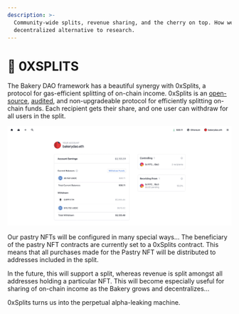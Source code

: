 ```yaml
---
description: >-
  Community-wide splits, revenue sharing, and the cherry on top. How we offer a
  decentralized alternative to research.
---
```


# 🔄 0XSPLITS

The Bakery DAO framework has a beautiful synergy with 0xSplits, a protocol for gas-efficient splitting of on-chain income. 0xSplits is an [open-source](https://etherscan.io/address/0x2ed6c4b5da6378c7897ac67ba9e43102feb694ee#code), [audited](https://github.com/0xSplits/splits-contracts/blob/main/audit/0xSplits\_A-1.pdf), and non-upgradeable protocol for efficiently splitting on-chain funds. Each recipient gets their share, and one user can withdraw for all users in the split.

![](../../.gitbook/assets/916D2DA4-AC81-4525-897A-3EC38BA3CC05.jpeg)

Our pastry NFTs will be configured in many special ways... The beneficiary of the pastry NFT contracts are currently set to a 0xSplits contract. This means that all purchases made for the Pastry NFT will be distributed to addresses included in the split.

In the future, this will support a split, whereas revenue is split amongst all addresses holding a particular NFT. This will become especially useful for sharing of on-chain income as the Bakery grows and decentralizes...

0xSplits turns us into the perpetual alpha-leaking machine.
